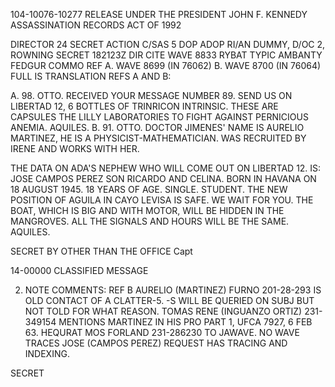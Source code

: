 104-10076-10277
RELEASE UNDER THE PRESIDENT JOHN F. KENNEDY ASSASSINATION RECORDS ACT OF 1992

DIRECTOR
24 SECRET
ACTION C/SAS 5
DOP ADOP RI/AN DUMMY, D/OC 2,
ROWNING
SECRET 182123Z
DIR CITE WAVE 8833
RYBAT TYPIC AMBANTY FEDGUR COMMO
REF A. WAVE 8699 (IN 76062)
B. WAVE 8700 (IN 76064)
FULL IS TRANSLATION REFS A AND B:

A. 98. OTTO. RECEIVED YOUR MESSAGE NUMBER 89. SEND US ON LIBERTAD 12, 6 BOTTLES OF TRINRICON INTRINSIC. THESE ARE CAPSULES THE LILLY LABORATORIES TO FIGHT AGAINST PERNICIOUS ANEMIA. AQUILES.
B. 91. OTTO. DOCTOR JIMENES' NAME IS AURELIO MARTINEZ, HE IS A PHYSICIST-MATHEMATICIAN. WAS RECRUITED BY IRENE AND WORKS WITH HER.

THE DATA ON ADA'S NEPHEW WHO WILL COME OUT ON LIBERTAD 12. IS: JOSE CAMPOS PEREZ SON RICARDO AND CELINA. BORN IN HAVANA ON 18 AUGUST 1945. 18 YEARS OF AGE. SINGLE. STUDENT. THE NEW POSITION OF AGUILA IN CAYO LEVISA IS SAFE. WE WAIT FOR YOU. THE BOAT, WHICH IS BIG AND WITH MOTOR, WILL BE HIDDEN IN THE MANGROVES. ALL THE SIGNALS AND HOURS WILL BE THE SAME. AQUILES.

SECRET
BY OTHER THAN THE OFFICE
Capt

14-00000
CLASSIFIED MESSAGE

2. NOTE COMMENTS: REF B AURELIO (MARTINEZ) FURNO 201-28-293 IS OLD CONTACT OF A CLATTER-5. -S WILL BE QUERIED ON SUBJ BUT NOT TOLD FOR WHAT REASON. TOMAS RENE (INGUANZO ORTIZ) 231-349154 MENTIONS MARTINEZ IN HIS PRO PART 1, UFCA 7927, 6 FEB 63. HEQURAT MOS FORLAND 231-286230 TO JAWAVE. NO WAVE TRACES JOSE (CAMPOS PEREZ) REQUEST HAS TRACING AND INDEXING.

SECRET
